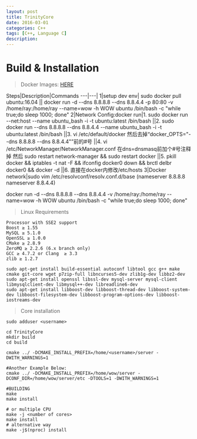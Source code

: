 ```yaml
---
layout: post
title: TrinityCore
date: 2016-03-01
categories: C++
tags: [C++, Language C]
description: 
---
```


# Build & Installation

> Docker Images: [HERE](https://hub.docker.com/search/?isAutomated=0&isOfficial=0&page=1&pullCount=0&q=trinitycore&starCount=0)

Steps|Description|Commands
---|---|
1|setup dev env| sudo docker pull ubuntu:16.04
|| docker run -d  --dns 8.8.8.8 --dns 8.8.4.4 -p 80:80 -v /home/ray:/home/ray --name=wow -h WOW ubuntu /bin/bash -c "while true;do sleep 1000; done"
2|Network Config:docker run|1. sudo docker run --net:host --name ubuntu_bash -i -t ubuntu:latest /bin/bash 
||2. sudo docker run --dns 8.8.8.8 --dns 8.8.4.4 --name ubuntu_bash -i -t ubuntu:latest /bin/bash
||3. vi /etc/default/docker  然后去掉“docker_OPTS="--dns 8.8.8.8 --dns 8.8.4.4"”前的#号
||4. vi /etc/NetworkManager/NetworkManager.conf  在dns=dnsmasq前加个#号注释掉 然后 sudo restart network-manager && sudo restart docker
||5. pkill docker && iptables -t nat -F && ifconfig docker0 down && brctl delbr docker0 && docker -d
||6. 直接在docker内修改/etc/hosts
3|Docker network|sudo vim /etc/resolvconf/resolv.conf.d/base (nameserver 8.8.8.8 nameserver 8.8.4.4)

docker run -d  --dns 8.8.8.8 --dns 8.8.4.4 -v /home/ray:/home/ray --name=wow -h WOW ubuntu /bin/bash -c "while true;do sleep 1000; done"


> Linux Requirements

	Processor with SSE2 support 
	Boost ≥ 1.55
	MySQL ≥ 5.1.0 
	OpenSSL ≥ 1.0.0 
	CMake ≥ 2.8.9
	ZeroMQ ≥ 2.2.6 (6.x branch only)
	GCC ≥ 4.7.2 or Clang  ≥ 3.3
	zlib ≥ 1.2.7
	
	sudo apt-get install build-essential autoconf libtool gcc g++ make cmake git-core wget p7zip-full libncurses5-dev zlib1g-dev libbz2-dev
	sudo apt-get install openssl libssl-dev mysql-server mysql-client libmysqlclient-dev libmysql++-dev libreadline6-dev
	sudo apt-get install libboost-dev libboost-thread-dev libboost-system-dev libboost-filesystem-dev libboost-program-options-dev libboost-iostreams-dev

> Core installation

	sudo adduser <username>

	cd TrinityCore
	mkdir build
	cd build 

	cmake ../ -DCMAKE_INSTALL_PREFIX=/home/<username>/server -DWITH_WARNINGS=1
 
	#Another Example Below:
	cmake ../ -DCMAKE_INSTALL_PREFIX=/home/wow/server -DCONF_DIR=/home/wow/server/etc -DTOOLS=1 -DWITH_WARNINGS=1

	#BUILDING
	make
	make install
	
	# or multiple CPU
	make -j <number of cores>
	make install
	# alternative way
	make -j$(nproc) install